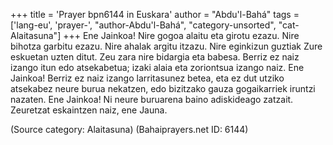 +++
title = 'Prayer bpn6144 in Euskara'
author = "Abdu'l-Bahá"
tags = ['lang-eu', 'prayer-', "author-Abdu'l-Bahá", "category-unsorted", "cat-Alaitasuna"]
+++
Ene Jainkoa!
Nire gogoa alaitu eta girotu ezazu. Nire bihotza garbitu ezazu. Nire ahalak argitu itzazu. Nire eginkizun guztiak Zure eskuetan uzten ditut. Zeu zara nire bidargia eta babesa. Berriz ez naiz izango itun edo atsekabetua; izaki alaia eta zoriontsua izango naiz.
Ene Jainkoa! Berriz ez naiz izango larritasunez betea, eta ez dut utziko atsekabez neure burua nekatzen, edo bizitzako gauza gogaikarriek iruntzi nazaten.
Ene Jainkoa! Ni neure buruarena baino adiskideago zatzait. Zeuretzat eskaintzen naiz, ene Jauna.

(Source category: Alaitasuna)
(Bahaiprayers.net ID: 6144)
